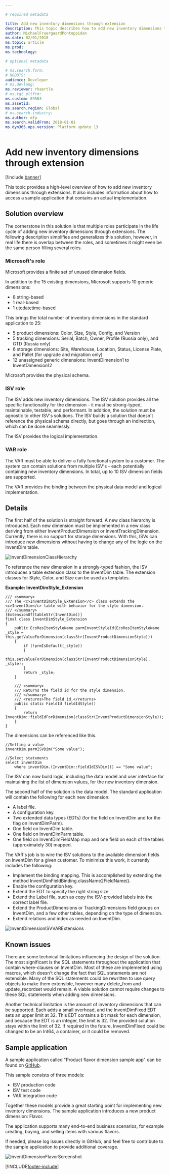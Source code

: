 ```yaml
---

# required metadata

title: Add new inventory dimensions through extension
description: This topic describes how to add new inventory dimensions through extensions.
author: MichaelFruergaardPontoppidan
ms.date: 02/01/2018
ms.topic: article
ms.prod: 
ms.technology: 

# optional metadata

# ms.search.form: 
# ROBOTS: 
audience: Developer
# ms.devlang: 
ms.reviewer: rhaertle
# ms.tgt_pltfrm: 
ms.custom: 89563
ms.assetid: 
ms.search.region: Global
# ms.search.industry: 
ms.author: mfp
ms.search.validFrom: 2018-01-01
ms.dyn365.ops.version: Platform update 13
---
```


# Add new inventory dimensions through extension

[!include [banner](../includes/banner.md)]

This topic provides a high-level overview of how to add new inventory dimensions through extensions. It also includes information about how to access a sample application that contains an actual implementation.

## Solution overview
The cornerstone in this solution is that multiple roles participate in the life cycle of adding new inventory dimensions through extensions. The following description simplifies and generalizes this solution, however, in real life there is overlap between the roles, and sometimes it might even be the same person filling several roles.

### Microsoft's role
Microsoft provides a finite set of unused dimension fields.

In addition to the 15 existing dimensions, Microsoft supports 10 generic dimensions: 
- 8 string-based
- 1 real-based
- 1 utcdatetime-based
 
This brings the total number of inventory dimensions in the standard application to 25:

- 5 product dimensions: Color, Size, Style, Config, and Version
- 5 tracking dimensions: Serial, Batch, Owner, Profile (Russia only), and GTD (Russia only)
- 6 storage dimensions: Site, Warehouse, Location, Status, License Plate, and Pallet (for upgrade and migration only)
- 12 unassigned generic dimensions: InventDimension1 to InventDimension12

Microsoft provides the physical schema.

### ISV role
The ISV adds new inventory dimensions. The ISV solution provides all the specific functionality for the dimension - it must be strong-typed, maintainable, testable, and performant. In addition, the solution must be agnostic to other ISV's solutions.
The ISV builds a solution that doesn't reference the physical schema directly, but goes through an indirection, which can be done seamlessly. 

The ISV provides the logical implementation.

### VAR role
The VAR must be able to deliver a fully functional system to a customer. The system can contain solutions from multiple ISV's - each potentially containing new inventory dimensions. In total, up to 10 ISV dimension fields are supported.

The VAR provides the binding between the physical data model and logical implementation.

## Details
The first half of the solution is straight forward. A new class hierarchy is introduced. Each new dimension must be implemented in a new class deriving from either InventProductDimension or InventTrackingDimension. Currently, there is no support for storage dimensions. With this, ISVs can introduce new dimensions without having to change any of the logic on the InventDim table. 

![InventDimensionClassHierarchy](media/InventDimensions1.png)

To reference the new dimension in a strongly-typed fashion, the ISV introduces a table extension class to the InventDim table. The extension classes for Style, Color, and Size can be used as templates.
 
**Example: InventDimStyle_Extension** 

```xpp
/// <summary>
/// The <c>InventDimStyle_Extension</c> class extends the <c>InventDim</c> table with behavior for the style dimension.
/// </summary>
[ExtensionOf(tableStr(InventDim))]
final class InventDimStyle_Extension
{
    public EcoResItemStyleName parmInventStyleId(EcoResItemStyleName _style = this.getValueForDimension(classStr(InventProductDimensionStyle)))
    {
        if (!prmIsDefault(_style))
        {
            this.setValueForDimension(classStr(InventProductDimensionStyle), _style);
        }
        return _style;
    }

    /// <summary>
    /// Returns the field id for the style dimension.
    /// </summary>
    /// <returns>The field id.</returns>
    public static FieldId fieldIdStyle()
    {
        return InventDim::fieldIdForDimension(classStr(InventProductDimensionStyle));
    }
}
```

The dimensions can be referenced like this.

```xpp
//Setting a value
inventDim.parmISVDim("Some value");

//Select statements
select inventDim
    where inventDim.(InventDim::fieldIdISVDim()) == "Some value";
```

The ISV can now build logic, including the data model and user interface for maintaining the list of dimension values, for the new inventory dimension.

The second half of the solution is the data model. The standard application will contain the following for each new dimension:
- A label file.
- A configuration key.
- Two extended data types (EDTs) (for the field on InventDim and for the flag on InventDimParm).
- One field on InventDim table.
- One field on InventDimParm table.
- One field on InventDimFieldMap map and one field on each of the tables (approximately 30) mapped.

The VAR's job is to wire the ISV solutions to the available dimension fields on InventDim for a given customer. To minimize this work, it currently includes the following:
- Implement the binding mapping. This is accomplished by extending the method InventDimFieldBinding.className2FieldName().
- Enable the configuration key.
- Extend the EDT to specify the right string size.
- Extend the Label file, such as copy the ISV-provided labels into the correct label file.
- Extend the ProductDimensions or TrackingDimensions field groups on InventDim, and a few other tables, depending on the type of dimension.
- Extend relations and index as needed on InventDim.

![InventDimensionISVVARExtensions](media/InventDimensions4.png)

## Known issues

There are some technical limitations influencing the design of the solution. The most significant is the SQL statements throughout the application that contain where-clauses on InventDim. Most of these are implemented using macros, which doesn't change the fact that SQL statements are not extensible. Many of the SQL statements could be rewritten to use query objects to make them extensible, however many delete_from and update_recordset would remain. A viable solution cannot require changes to these SQL statements when adding new dimensions.

Another technical limitation is the amount of inventory dimensions that can be supported. Each adds a small overhead, and the InventDimFixed EDT sets an upper limit at 32. This EDT contains a bit mask for each dimension, and because the EDT is an integer, the limit is 32. The provided solution stays within the limit of 32. If required in the future, InventDimFixed could be changed to be an Int64, a container, or it could be removed.

## Sample application

A sample application called "Product flavor dimension sample app" can be found on [GitHub](https://github.com/Microsoft/Product-flavor-dimension-sample-app). 

This sample consists of three models: 
 - ISV production code
 - ISV test code
 - VAR integration code
 
Together these models provide a great starting point for implementing new inventory dimensions. The sample application introduces a new product dimension: Flavor. 

The application supports many end-to-end business scenarios, for example creating, buying, and selling items with various flavors.

If needed, please log issues directly in GitHub, and feel free to contribute to the sample application to provide additional coverage.
 
![InventDimensionFlavorScreenshot](media/InventDimensions5.jpg)


[!INCLUDE[footer-include](../../../includes/footer-banner.md)]